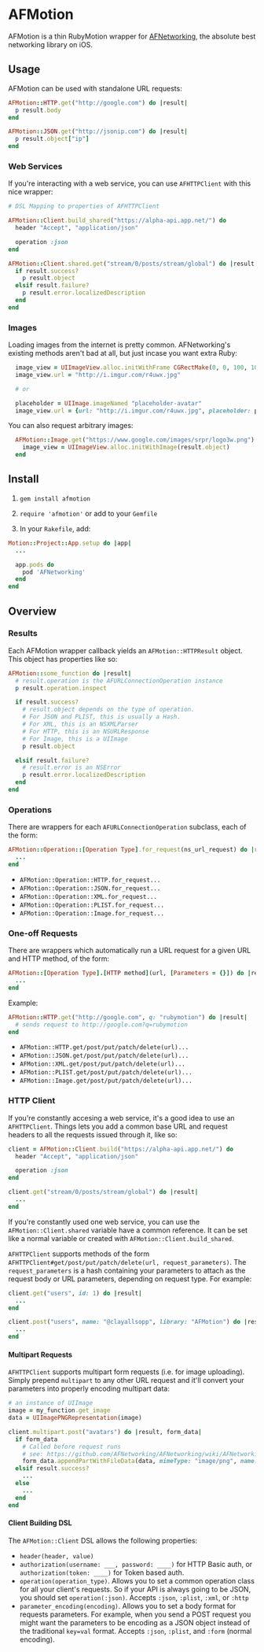 # AFMotion

AFMotion is a thin RubyMotion wrapper for [AFNetworking](https://github.com/AFNetworking/AFNetworking), the absolute best networking library on iOS.

## Usage

AFMotion can be used with standalone URL requests:

```ruby
AFMotion::HTTP.get("http://google.com") do |result|
  p result.body
end

AFMotion::JSON.get("http://jsonip.com") do |result|
  p result.object["ip"]
end
```

### Web Services

If you're interacting with a web service, you can use `AFHTTPClient` with this nice wrapper:

```ruby
# DSL Mapping to properties of AFHTTPClient

AFMotion::Client.build_shared("https://alpha-api.app.net/") do
  header "Accept", "application/json"

  operation :json
end

AFMotion::Client.shared.get("stream/0/posts/stream/global") do |result|
  if result.success?
    p result.object
  elsif result.failure?
    p result.error.localizedDescription
  end
end
```

### Images

Loading images from the internet is pretty common. AFNetworking's existing methods aren't bad at all, but just incase you want extra Ruby:

```ruby
  image_view = UIImageView.alloc.initWithFrame CGRectMake(0, 0, 100, 100)
  image_view.url = "http://i.imgur.com/r4uwx.jpg"

  # or

  placeholder = UIImage.imageNamed "placeholder-avatar"
  image_view.url = {url: "http://i.imgur.com/r4uwx.jpg", placeholder: placeholder}
```

You can also request arbitrary images:

```ruby
  AFMotion::Image.get("https://www.google.com/images/srpr/logo3w.png") do |result|
    image_view = UIImageView.alloc.initWithImage(result.object)
  end
```

## Install

1. `gem install afmotion`

2. `require 'afmotion'` or add to your `Gemfile`

3. In your `Rakefile`, add:

```ruby
Motion::Project::App.setup do |app|
  ...

  app.pods do
    pod 'AFNetworking'
  end
end
```

## Overview

### Results

Each AFMotion wrapper callback yields an `AFMotion::HTTPResult` object. This object has properties like so:

```ruby
AFMotion::some_function do |result|
  # result.operation is the AFURLConnectionOperation instance
  p result.operation.inspect

  if result.success?
    # result.object depends on the type of operation.
    # For JSON and PLIST, this is usually a Hash.
    # For XML, this is an NSXMLParser
    # For HTTP, this is an NSURLResponse
    # For Image, this is a UIImage
    p result.object

  elsif result.failure?
    # result.error is an NSError
    p result.error.localizedDescription
  end
end
```

### Operations

There are wrappers for each `AFURLConnectionOperation` subclass, each of the form:

```ruby
AFMotion::Operation::[Operation Type].for_request(ns_url_request) do |result|
  ...
end
```

- `AFMotion::Operation::HTTP.for_request...`
- `AFMotion::Operation::JSON.for_request...`
- `AFMotion::Operation::XML.for_request...`
- `AFMotion::Operation::PLIST.for_request...`
- `AFMotion::Operation::Image.for_request...`

### One-off Requests

There are wrappers which automatically run a URL request for a given URL and HTTP method, of the form:

```ruby
AFMotion::[Operation Type].[HTTP method](url, [Parameters = {}]) do |result|
  ...
end
```

Example:

```ruby
AFMotion::HTTP.get("http://google.com", q: "rubymotion") do |result|
  # sends request to http://google.com?q=rubymotion
end
```

- `AFMotion::HTTP.get/post/put/patch/delete(url)...`
- `AFMotion::JSON.get/post/put/patch/delete(url)...`
- `AFMotion::XML.get/post/put/patch/delete(url)...`
- `AFMotion::PLIST.get/post/put/patch/delete(url)...`
- `AFMotion::Image.get/post/put/patch/delete(url)...`

### HTTP Client

If you're constantly accesing a web service, it's a good idea to use an `AFHTTPClient`. Things lets you add a common base URL and request headers to all the requests issued through it, like so:

```ruby
client = AFMotion::Client.build("https://alpha-api.app.net/") do
  header "Accept", "application/json"

  operation :json
end

client.get("stream/0/posts/stream/global") do |result|
  ...
end
```

If you're constantly used one web service, you can use the `AFMotion::Client.shared` variable have a common reference. It can be set like a normal variable or created with `AFMotion::Client.build_shared`.

`AFHTTPClient` supports methods of the form `AFHTTPClient#get/post/put/patch/delete(url, request_parameters)`. The `request_parameters` is a hash containing your parameters to attach as the request body or URL parameters, depending on request type. For example:

```ruby
client.get("users", id: 1) do |result|
  ...
end

client.post("users", name: "@clayallsopp", library: "AFMotion") do |result|
  ...
end
```

#### Multipart Requests

`AFHTTPClient` supports multipart form requests (i.e. for image uploading). Simply prepend `multipart` to any other URL request and it'll convert your parameters into properly encoding multipart data:

```ruby
# an instance of UIImage
image = my_function.get_image
data = UIImagePNGRepresentation(image)

client.multipart.post("avatars") do |result, form_data|
  if form_data
    # Called before request runs
    # see: https://github.com/AFNetworking/AFNetworking/wiki/AFNetworking-FAQ
    form_data.appendPartWithFileData(data, mimeType: "image/png", name: "avatar")
  elsif result.success?
    ...
  else
    ...
  end
end
```

#### Client Building DSL

The `AFMotion::Client` DSL allows the following properties:

- `header(header, value)`
- `authorization(username: ___, password: ____)` for HTTP Basic auth, or `authorization(token: ____)` for Token based auth.
- `operation(operation_type)`. Allows you to set a common operation class for all your client's requests. So if your API is always going to be JSON, you should set `operation(:json)`. Accepts `:json`, `:plist`, `:xml`, or `:http`
- `parameter_encoding(encoding)`. Allows you to set a body format for requests parameters. For example, when you send a POST request you might want the parameters to be encoding as a JSON object instead of the traditional `key=val` format. Accepts `:json`, `:plist`, and `:form` (normal encoding).